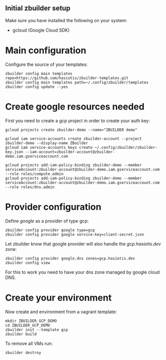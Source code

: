 ## Initial zbuilder setup

Make sure you have installed the following on your system:

* gcloud (Google Cloud SDK)


# Main configuration

Configure the source of your templates:
```
zbuilder config main templates repo=https://github.com/hasiotis/zbuilder-templates.git
zbuilder config main templates path=~/.config/zbuilder/templates
zbuilder config update --yes
```

# Create google resources needed

First you need to create a gcp project in order to create your auth key:
```
gcloud projects create zbuilder-demo --name="ZBUILDER demo"

gcloud iam service-accounts create zbuilder-account --project zbuilder-demo --display-name ZBuilder
gcloud iam service-accounts keys create ~/.config/zbuilder/zbuilder-key.json --iam-account=zbuilder-account@zbuilder-demo.iam.gserviceaccount.com

gcloud projects add-iam-policy-binding zbuilder-demo --member serviceAccount:zbuilder-account@zbuilder-demo.iam.gserviceaccount.com --role roles/compute.admin
gcloud projects add-iam-policy-binding zbuilder-demo --member serviceAccount:zbuilder-account@zbuilder-demo.iam.gserviceaccount.com --role roles/dns.admin
```

# Provider configuration

Define *google* as a provider of type gcp:
```
zbuilder config provider google type=gcp
zbuilder config provider google service-key=client-secret.json
```

Let zbuilder know that google provider will also handle the *gcp.hasiotis.dev* zone:
```
zbuilder config provider google.dns zones=gcp.hasiotis.dev
zbuilder config view
```
For this to work you need to have your dns zone managed by google cloud DNS.


# Create your environment

Now create and environment from a vagrant template:
```
mkdir ZBUILDER_GCP_DEMO
cd ZBUILDER_GCP_DEMO
zbuilder init --template gcp
zbuilder build
```

To remove all VMs run:
```
zbuilder destroy
```
